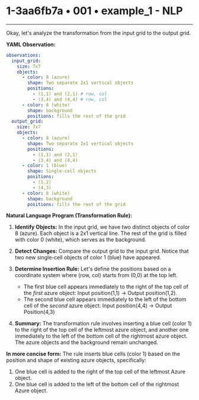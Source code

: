 # 1-3aa6fb7a • 001 • example_1 - NLP

---
Okay, let's analyze the transformation from the input grid to the output grid.

**YAML Observation:**

```yaml
observations:
  input_grid:
    size: 7x7
    objects:
      - color: 8 (azure)
        shape: Two separate 2x1 vertical objects
        positions:
          - (1,1) and (2,1) # row, col
          - (3,4) and (4,4) # row, col
      - color: 0 (white)
        shape: background
        positions: fills the rest of the grid
  output_grid:
    size: 7x7
    objects:
      - color: 8 (azure)
        shape: Two separate 2x1 vertical objects
        positions:
          - (1,1) and (2,1)
          - (3,4) and (4,4)
      - color: 1 (blue)
        shape: Single-cell objects
        positions:
          - (1,2)
          - (4,3)
      - color: 0 (white)
        shape: background
        positions: fills the rest of the grid
```

**Natural Language Program (Transformation Rule):**

1.  **Identify Objects:** In the input grid, we have two distinct objects of color 8 (azure). Each object is a 2x1 vertical line. The rest of the grid is filled with color 0 (white), which serves as the background.

2.  **Detect Changes:** Compare the output grid to the input grid. Notice that two new single-cell objects of color 1 (blue) have appeared.

3. **Determine Insertion Rule:** Let's define the positions based on a coordinate system where (row, col) starts from (0,0) at the top left.

    *   The first blue cell appears immediately to the right of the top cell of the *first* azure object: Input position(1,1) -> Output position(1,2).
    *   The second blue cell appears immediately to the left of the bottom cell of the *second* azure object: Input position(4,4) -> Output Position(4,3)

4. **Summary:** The transformation rule involves inserting a blue cell (color 1) to the right of the top cell of the leftmost azure object, and another one immediately to the left of the bottom cell of the rightmost azure object. The azure objects and the background remain unchanged.

**In more concise form:**
The rule inserts blue cells (color 1) based on the position and shape of existing azure objects, specifically: 
1. One blue cell is added to the right of the top cell of the leftmost Azure object.
2. One blue cell is added to the left of the bottom cell of the rightmost Azure object.


